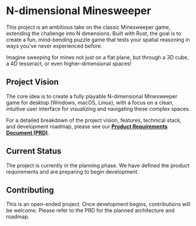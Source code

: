 # N-dimensional Minesweeper

This project is an ambitious take on the classic Minesweeper game, extending the challenge into N dimensions. Built with Rust, the goal is to create a fun, mind-bending puzzle game that tests your spatial reasoning in ways you've never experienced before.

Imagine sweeping for mines not just on a flat plane, but through a 3D cube, a 4D tesseract, or even higher-dimensional spaces!

## Project Vision

The core idea is to create a fully playable N-dimensional Minesweeper game for desktop (Windows, macOS, Linux), with a focus on a clean, intuitive user interface for visualizing and navigating these complex spaces.

For a detailed breakdown of the project vision, features, technical stack, and development roadmap, please see our **[Product Requirements Document (PRD)](./PRODUCT_REQUIREMENTS.md)**.

## Current Status

The project is currently in the planning phase. We have defined the product requirements and are preparing to begin development.

## Contributing

This is an open-ended project. Once development begins, contributions will be welcome. Please refer to the PRD for the planned architecture and roadmap.
